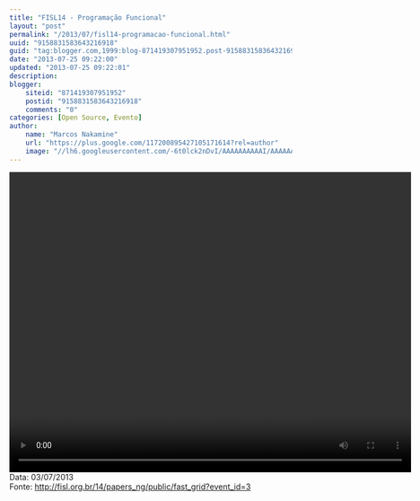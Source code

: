 ```yaml
---
title: "FISL14 - Programação Funcional"
layout: "post"
permalink: "/2013/07/fisl14-programacao-funcional.html"
uuid: "9158831583643216918"
guid: "tag:blogger.com,1999:blog-871419307951952.post-9158831583643216918"
date: "2013-07-25 09:22:00"
updated: "2013-07-25 09:22:01"
description: 
blogger:
    siteid: "871419307951952"
    postid: "9158831583643216918"
    comments: "0"
categories: [Open Source, Evento]
author: 
    name: "Marcos Nakamine"
    url: "https://plus.google.com/117200895427105171614?rel=author"
    image: "//lh6.googleusercontent.com/-6t0lck2nDvI/AAAAAAAAAAI/AAAAAAAAOBw/_9ON3AiIr48/s32-c/photo.jpg"
---
```


<div class="css-full-post-content js-full-post-content">
<video controls="" height="535" width="716">  <source src="http://hemingway.softwarelivre.org/fisl14/high/41f/sala41f-high-201307031158.ogg" type="video/ogg"></source>  Your browser does not support the video tag. </video>Data: 03/07/2013<br>Fonte: <a href="http://fisl.org.br/14/papers_ng/public/fast_grid?event_id=3">http://fisl.org.br/14/papers_ng/public/fast_grid?event_id=3</a>
</div>